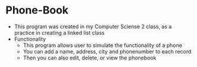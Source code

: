 # Phone-Book
- This program was created in my Computer Sciense 2 class, as a practice in creating a linked list class
- Functionality
  - This program allows user to simulate the functionality of a phone
  - You can add a name, address, city and phonenumber to each record
  - Then you can also edit, delete, or view the phonebook
